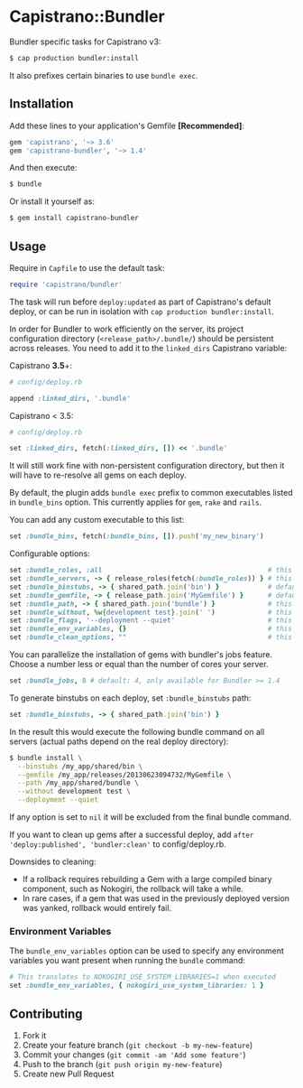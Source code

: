 # Capistrano::Bundler

Bundler specific tasks for Capistrano v3:

```sh
$ cap production bundler:install
```

It also prefixes certain binaries to use `bundle exec`.

## Installation

Add these lines to your application's Gemfile **[Recommended]**:

```ruby
gem 'capistrano', '~> 3.6'
gem 'capistrano-bundler', '~> 1.4'
```

And then execute:

```sh
$ bundle
```

Or install it yourself as:

```sh
$ gem install capistrano-bundler
```

## Usage

Require in `Capfile` to use the default task:

```ruby
require 'capistrano/bundler'
```

The task will run before `deploy:updated` as part of Capistrano's default deploy, or can be run in isolation with `cap production bundler:install`.

In order for Bundler to work efficiently on the server, its project configuration directory (`<release_path>/.bundle/`) should be persistent across releases.
You need to add it to the `linked_dirs` Capistrano variable:

Capistrano **3.5**+:

```ruby
# config/deploy.rb

append :linked_dirs, '.bundle'
```

Capistrano < 3.5:

```ruby
# config/deploy.rb

set :linked_dirs, fetch(:linked_dirs, []) << '.bundle'
```

It will still work fine with non-persistent configuration directory, but then it will have to re-resolve all gems on each deploy.

By default, the plugin adds `bundle exec` prefix to common executables listed in `bundle_bins` option. This currently applies for `gem`, `rake` and `rails`.

You can add any custom executable to this list:

```ruby
set :bundle_bins, fetch(:bundle_bins, []).push('my_new_binary')
```

Configurable options:

```ruby
set :bundle_roles, :all                                         # this is default
set :bundle_servers, -> { release_roles(fetch(:bundle_roles)) } # this is default
set :bundle_binstubs, -> { shared_path.join('bin') }            # default: nil
set :bundle_gemfile, -> { release_path.join('MyGemfile') }      # default: nil
set :bundle_path, -> { shared_path.join('bundle') }             # this is default. set it to nil for skipping the --path flag.
set :bundle_without, %w{development test}.join(' ')             # this is default
set :bundle_flags, '--deployment --quiet'                       # this is default
set :bundle_env_variables, {}                                   # this is default
set :bundle_clean_options, ""                                   # this is default. Use "--dry-run" if you just want to know what gems would be deleted, without actually deleting them
```

You can parallelize the installation of gems with bundler's jobs feature.
Choose a number less or equal than the number of cores your server.

```ruby
set :bundle_jobs, 8 # default: 4, only available for Bundler >= 1.4
```

To generate binstubs on each deploy, set `:bundle_binstubs` path:

```ruby
set :bundle_binstubs, -> { shared_path.join('bin') }
```

In the result this would execute the following bundle command on all servers
(actual paths depend on the real deploy directory):

```sh
$ bundle install \
  --binstubs /my_app/shared/bin \
  --gemfile /my_app/releases/20130623094732/MyGemfile \
  --path /my_app/shared/bundle \
  --without development test \
  --deployment --quiet
```

If any option is set to `nil` it will be excluded from the final bundle command.

If you want to clean up gems after a successful deploy, add `after 'deploy:published', 'bundler:clean'` to config/deploy.rb.

Downsides to cleaning:

* If a rollback requires rebuilding a Gem with a large compiled binary component, such as Nokogiri, the rollback will take a while.
* In rare cases, if a gem that was used in the previously deployed version was yanked, rollback would entirely fail.

### Environment Variables

The `bundle_env_variables` option can be used to specify any environment variables you want present when running the `bundle` command:

```ruby
# This translates to NOKOGIRI_USE_SYSTEM_LIBRARIES=1 when executed
set :bundle_env_variables, { nokogiri_use_system_libraries: 1 }
```

## Contributing

1. Fork it
2. Create your feature branch (`git checkout -b my-new-feature`)
3. Commit your changes (`git commit -am 'Add some feature'`)
4. Push to the branch (`git push origin my-new-feature`)
5. Create new Pull Request
